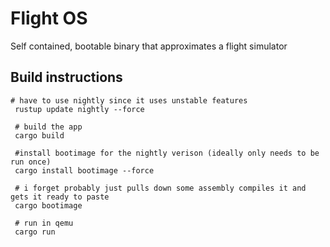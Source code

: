 # Flight OS

Self contained, bootable binary that approximates a flight simulator

## Build instructions

```shell
# have to use nightly since it uses unstable features
 rustup update nightly --force

 # build the app
 cargo build

 #install bootimage for the nightly verison (ideally only needs to be run once)
 cargo install bootimage --force
 
 # i forget probably just pulls down some assembly compiles it and gets it ready to paste
 cargo bootimage
 
 # run in qemu
 cargo run
```